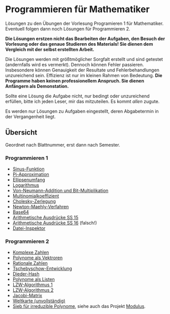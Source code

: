 # Programmieren für Mathematiker
Lösungen zu den Übungen der Vorlesung Programieren 1 für Mathematiker. Eventuell folgen dann noch Lösungen für Programmieren 2.

**Die Lösungen erstzen nicht das Bearbeiten der Aufgaben, den Besuch der Vorlesung oder das genaue Studieren des Materials! Sie dienen dem Vergleich mit der selbst erstellten Arbeit.**

Die Lösungen werden mit größtmöglicher Sorgfalt erstellt und sind getestet (andernfalls wird es vermerkt).
Dennoch können Fehler passieren. Insbesondere können Genauigkeit der Resultate und Fehlerbehandlungen unzureichend sein.
Effizienz ist nur im kleinen Rahmen von Bedeutung. **Die Programme haben keinen professionellem Anspruch. Sie dienen Anfängern als Demonstation.**

Sollte eine Lösung die Aufgabe nicht, nur bedingt oder unzureichend erfüllen, bitte ich jeden Leser, mir das mitzuteilen. Es kommt *allen* zugute.

Es werden nur Lösungen zu Aufgaben eingestellt, deren Abgabetermin in der Vergangenheit liegt.

## Übersicht

Geordnet nach Blattnummer, erst dann nach Semester.

### Programmieren 1

* [Sinus-Funktion](Prog1/SS17/blatt01.cpp)
* [Pi-Approximation](Prog1/SS17/blatt02.cpp)
* [Ellipsenumfang](Prog1/SS15/blatt03.cpp)
* [Logarithmus](Prog1/SS15/blatt04.cpp)
* [Von-Neumann-Addition und Bit-Multiplikation](Prog1/SS15/blatt05.cpp)
* [Multinomialkoeffizient](Prog1/SS15/blatt06.cpp)
* [Cholesky-Zerlegung](Prog1/SS15/blatt07.cpp)
* [Newton-Maehly-Verfahren](Prog1/SS15/blatt08.cpp)
* [Base64](Prog1/SS16/blatt08.cpp)
* [Arithmetische Ausdrücke SS 15](Prog1/SS15/blatt09.cpp)
* [Arithmetische Ausdrücke SS 16](Prog1/SS16/blatt09.cpp) (falsch!)
* [Datei-Inspektor](Prog1/SS16/blatt11.cpp)

### Programmieren 2

* [Komplexe Zahlen](Prog2/WS14/blatt01.cpp)
* [Polynome als Vektroren](Prog2/WS14/blatt02.cpp)
* [Rationale Zahlen](Prog2/WS14/blatt03.cpp)
* [Tschebyschow-Entwicklung](Prog2/WS14/blatt04.cpp)
* [Dieder-Hash](Prog2/WS14/blatt05.cpp)
* [Polynome als Listen](Prog2/WS14/blatt06_a.cpp)
* [LZW-Algorithmus 1](Prog2/WS14/blatt07_a.cpp)
* [LZW-Algorithmus 2](Prog2/WS14/blatt07_a_neu.cpp)
* [Jacobi-Matrix](Prog2/WS14/blatt08.cpp)
* [Weltkarte (unvollständig)](Prog2/WS14/blatt10.cpp)
* [Sieb für irreduzible Polynome](Prog2/WS14/blatt12.cpp), siehe auch das Projekt [Modulus](http://github.com/Bolpat/Modulus).
